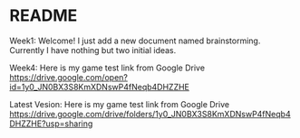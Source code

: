 
# README
Week1:
Welcome!
I just add a new document named brainstorming. Currently I have nothing but two initial ideas.

Week4:
Here is my game test link from Google Drive
https://drive.google.com/open?id=1y0_JN0BX3S8KmXDNswP4fNeqb4DHZZHE

Latest Vesion:
Here is my game test link from Google Drive
https://drive.google.com/drive/folders/1y0_JN0BX3S8KmXDNswP4fNeqb4DHZZHE?usp=sharing
